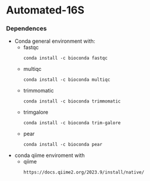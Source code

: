 # Automated-16S
### Dependences
* Conda general environment with:
    * fastqc
      ```
      conda install -c bioconda fastqc
      ```
    * multiqc
      ```
      conda install -c bioconda multiqc
      ```
    * trimmomatic
      ```
      conda install -c bioconda trimmomatic
      ```
    * trimgalore
      ```
      conda install -c bioconda trim-galore
      ```
    * pear
      ```
      conda install -c bioconda pear
      ```
* conda qiime enviroment with
    * qiime
      ```
      https://docs.qiime2.org/2023.9/install/native/
      ```
